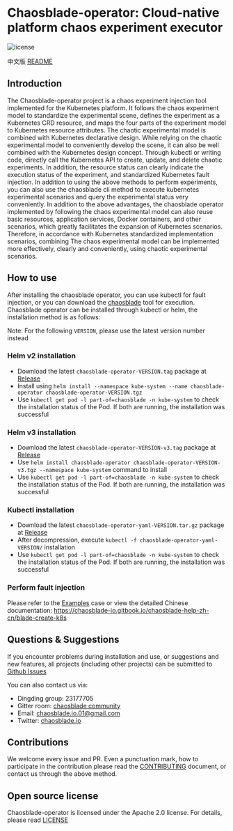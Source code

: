 # Chaosblade-operator: Cloud-native platform chaos experiment executor
![license](https://img.shields.io/github/license/chaosblade-io/chaosblade.svg)

中文版 [README](README_CN.md)
## Introduction
The Chaosblade-operator project is a chaos experiment injection tool implemented for the Kubernetes platform. It follows the chaos experiment model to standardize the experimental scene, defines the experiment as a Kubernetes CRD resource, and maps the four parts of the experiment model to Kubernetes resource attributes. The chaotic experimental model is combined with Kubernetes declarative design. While relying on the chaotic experimental model to conveniently develop the scene, it can also be well combined with the Kubernetes design concept. Through kubectl or writing code, directly call the Kubernetes API to create, update, and delete chaotic experiments. In addition, the resource status can clearly indicate the execution status of the experiment, and standardized Kubernetes fault injection. In addition to using the above methods to perform experiments, you can also use the chaosblade cli method to execute kubernetes experimental scenarios and query the experimental status very conveniently. In addition to the above advantages, the chaosblade operator implemented by following the chaos experimental model can also reuse basic resources, application services, Docker containers, and other scenarios, which greatly facilitates the expansion of Kubernetes scenarios. Therefore, in accordance with Kubernetes standardized implementation scenarios, combining The chaos experimental model can be implemented more effectively, clearly and conveniently, using chaotic experimental scenarios.

## How to use
After installing the chaosblade operator, you can use kubectl for fault injection, or you can download the [chaosblade](https://github.com/chaosblade-io/chaosblade/releases) tool for execution.
Chaosblade operator can be installed through kubectl or helm, the installation method is as follows:

Note: For the following `VERSION`, please use the latest version number instead

### Helm v2 installation
* Download the latest `chaosblade-operator-VERSION.tag` package at [Release](https://github.com/chaosblade-io/chaosblade-operator/releases)
* Install using `helm install --namespace kube-system --name chaosblade-operator chaosblade-operator-VERSION.tgz`
* Use `kubectl get pod -l part-of=chaosblade -n kube-system` to check the installation status of the Pod. If both are running, the installation was successful

### Helm v3 installation
* Download the latest `chaosblade-operator-VERSION-v3.tag` package at [Release](https://github.com/chaosblade-io/chaosblade-operator/releases)
* Use `helm install chaosblade-operator chaosblade-operator-VERSION-v3.tgz --namespace kube-system` command to install
* Use `kubectl get pod -l part-of=chaosblade -n kube-system` to check the installation status of the Pod. If both are running, the installation was successful

### Kubectl installation
* Download the latest `chaosblade-operator-yaml-VERSION.tar.gz` package at [Release](https://github.com/chaosblade-io/chaosblade-operator/releases)
* After decompression, execute `kubectl -f chaosblade-operator-yaml-VERSION/` installation
* Use `kubectl get pod -l part-of=chaosblade -n kube-system` to check the installation status of the Pod. If both are running, the installation was successful

### Perform fault injection
Please refer to the [Examples](https://github.com/chaosblade-io/chaosblade-operator/tree/master/examples) case or view the detailed Chinese documentation: https://chaosblade-io.gitbook.io/chaosblade-help-zh-cn/blade-create-k8s

## Questions & Suggestions
If you encounter problems during installation and use, or suggestions and new features, all projects (including other projects) can be submitted to [Github Issues](https://github.com/chaosblade-io/chaosblade/issues)

You can also contact us via:
* Dingding group: 23177705
* Gitter room: [chaosblade community](https://gitter.im/chaosblade-io/community)
* Email: chaosblade.io.01@gmail.com
* Twitter: [chaosblade.io](https://twitter.com/ChaosbladeI)

## Contributions
We welcome every issue and PR. Even a punctuation mark, how to participate in the contribution please read the [CONTRIBUTING](CONTRIBUTING.md) document, or contact us through the above method.

## Open source license
Chaosblade-operator is licensed under the Apache 2.0 license. For details, please read [LICENSE](LICENSE)
